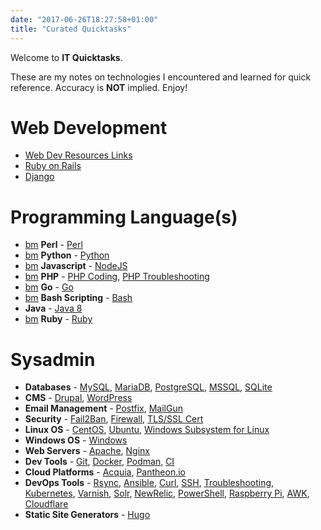 ```yaml
---
date: "2017-06-26T18:27:58+01:00"
title: "Curated Quicktasks"
---
```


Welcome to **IT Quicktasks**.

These are my notes on technologies I encountered and learned for quick reference.
Accuracy is **NOT** implied. Enjoy!

# Web Development
* [Web Dev Resources Links](https://ismael.casimpan.com/quicktasks/links-webdev/)
* [Ruby on Rails](tags/ruby-on-rails)
* [Django](tags/django)

# Programming Language(s)

* [bm](https://ismael.casimpan.com/quicktasks/links-perl) **Perl** - [Perl](tags/perl)
* [bm](https://ismael.casimpan.com/quicktasks/links-python/) **Python** - [Python](tags/python)
* [bm](https://ismael.casimpan.com/quicktasks/links-js) **Javascript** - [NodeJS](tags/nodejs)
* [bm](https://ismael.casimpan.com/quicktasks/links-php/) **PHP** - [PHP Coding](tags/php-coding), [PHP Troubleshooting](tags/php)
* [bm](https://ismael.casimpan.com/quicktasks/links-go/) **Go** - [Go](tags/golang)
* [bm](https://ismael.casimpan.com/quicktasks/links-bash/) **Bash Scripting** - [Bash](tags/bash)
* **Java** - [Java 8](tags/java8)
* [bm](https://ismael.casimpan.com/quicktasks/links-ruby/) **Ruby** - [Ruby](tags/ruby)

# Sysadmin

* **Databases** - [MySQL](tags/mysql/), [MariaDB](tags/mariadb/), [PostgreSQL](tags/postgresql), [MSSQL](tags/mssql), [SQLite](tags/sqlite)
* **CMS** - [Drupal](tags/drupal), [WordPress](tags/wordpress)
* **Email Management** - [Postfix](tags/postfix), [MailGun](tags/mailgun)
* **Security** - [Fail2Ban](tags/fail2ban), [Firewall](tags/firewall), [TLS/SSL Cert](tags/sslcert)
* **Linux OS** - [CentOS](tags/centos), [Ubuntu](tags/ubuntu), [Windows Subsystem for Linux](tags/wsl)
* **Windows OS** - [Windows](tags/windows)
* **Web Servers** - [Apache](tags/apache), [Nginx](tags/nginx)
* **Dev Tools** - [Git](tags/git), [Docker](tags/docker), [Podman](tags/podman), [CI](tags/ci)
* **Cloud Platforms** - [Acquia](tags/acquia), [Pantheon.io](tags/pantheon.io)
* **DevOps Tools** - [Rsync](tags/rsync), [Ansible](tags/ansible), [Curl](tags/curl), [SSH](tags/ssh), [Troubleshooting](tags/troubleshooting), [Kubernetes](tags/kubernetes), [Varnish](tags/varnish), [Solr](tags/solr), [NewRelic](tags/newrelic),  [PowerShell](tags/powershell), [Raspberry Pi](tags/raspberrypi), [AWK](tags/awk), [Cloudflare](tags/cloudflare)
* **Static Site Generators** - [Hugo](tags/hugo)
